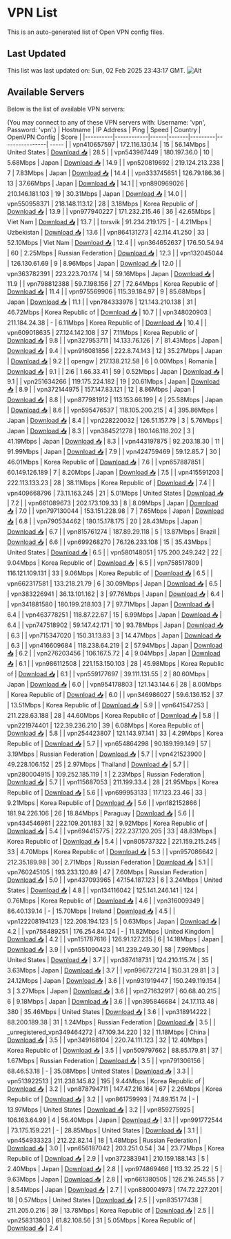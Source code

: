 # VPN List

This is an auto-generated list of Open VPN config files.

## Last Updated

This list was last updated on: Sun, 02 Feb 2025 23:43:17 GMT.
![Alt](https://repobeats.axiom.co/api/embed/186b98318ef1479477931607c1ad7d823f12451f.svg "Repobeats analytics image")

## Available Servers

Below is the list of available VPN servers:

(You may connect to any of these VPN servers with: Username: 'vpn', Password: 'vpn'.)
| Hostname | IP Address | Ping | Speed | Country | OpenVPN Config | Score |
|----------|------------|------|-------|---------|----------------| ----- |
| vpn410657597 | 172.116.130.14 | 15 | 56.14Mbps | United States | [Download 📥](./configs/server_0_US.ovpn) | 28.5 |
| vpn543967449 | 180.197.36.0 | 10 | 5.68Mbps | Japan | [Download 📥](./configs/server_1_JP.ovpn) | 14.9 |
| vpn520819692 | 219.124.213.238 | 7 | 7.83Mbps | Japan | [Download 📥](./configs/server_2_JP.ovpn) | 14.4 |
| vpn333745651 | 126.79.186.36 | 13 | 37.66Mbps | Japan | [Download 📥](./configs/server_3_JP.ovpn) | 14.1 |
| vpn890969026 | 210.146.181.103 | 19 | 30.31Mbps | Japan | [Download 📥](./configs/server_4_JP.ovpn) | 14.0 |
| vpn550958371 | 218.148.113.12 | 28 | 3.18Mbps | Korea Republic of | [Download 📥](./configs/server_5_KR.ovpn) | 13.9 |
| vpn977940227 | 171.232.215.46 | 36 | 42.65Mbps | Viet Nam | [Download 📥](./configs/server_6_VN.ovpn) | 13.7 |
| torsvik | 91.234.219.175 | - | 4.21Mbps | Uzbekistan | [Download 📥](./configs/server_7_UZ.ovpn) | 13.6 |
| vpn864131273 | 42.114.41.250 | 33 | 52.10Mbps | Viet Nam | [Download 📥](./configs/server_8_VN.ovpn) | 12.4 |
| vpn364652637 | 176.50.54.94 | 60 | 2.25Mbps | Russian Federation | [Download 📥](./configs/server_9_RU.ovpn) | 12.3 |
| vpn132045044 | 126.130.61.69 | 9 | 8.96Mbps | Japan | [Download 📥](./configs/server_10_JP.ovpn) | 12.0 |
| vpn363782391 | 223.223.70.174 | 14 | 59.16Mbps | Japan | [Download 📥](./configs/server_11_JP.ovpn) | 11.9 |
| vpn798812388 | 59.7.198.156 | 27 | 72.64Mbps | Korea Republic of | [Download 📥](./configs/server_12_KR.ovpn) | 11.4 |
| vpn975569906 | 115.39.184.97 | 9 | 85.68Mbps | Japan | [Download 📥](./configs/server_13_JP.ovpn) | 11.1 |
| vpn784333976 | 121.143.210.138 | 31 | 46.72Mbps | Korea Republic of | [Download 📥](./configs/server_14_KR.ovpn) | 10.7 |
| vpn348020903 | 211.184.24.38 | - | 6.11Mbps | Korea Republic of | [Download 📥](./configs/server_15_KR.ovpn) | 10.4 |
| vpn609018635 | 27.124.142.108 | 37 | 7.11Mbps | Korea Republic of | [Download 📥](./configs/server_16_KR.ovpn) | 9.8 |
| vpn327953711 | 14.133.76.126 | 7 | 81.43Mbps | Japan | [Download 📥](./configs/server_17_JP.ovpn) | 9.4 |
| vpn916081856 | 222.8.74.143 | 12 | 35.27Mbps | Japan | [Download 📥](./configs/server_18_JP.ovpn) | 9.2 |
| opengw | 217.138.212.58 | 6 | 0.00Mbps | Romania | [Download 📥](./configs/server_19_RO.ovpn) | 9.1 |
| 2i6 | 1.66.33.41 | 59 | 0.52Mbps | Japan | [Download 📥](./configs/server_20_JP.ovpn) | 9.1 |
| vpn251634266 | 119.175.224.182 | 19 | 20.61Mbps | Japan | [Download 📥](./configs/server_21_JP.ovpn) | 8.9 |
| vpn372144975 | 157.147.83.121 | 12 | 8.86Mbps | Japan | [Download 📥](./configs/server_22_JP.ovpn) | 8.8 |
| vpn877981912 | 113.153.66.199 | 4 | 25.58Mbps | Japan | [Download 📥](./configs/server_23_JP.ovpn) | 8.6 |
| vpn595476537 | 118.105.200.215 | 4 | 395.86Mbps | Japan | [Download 📥](./configs/server_24_JP.ovpn) | 8.4 |
| vpn228220032 | 126.51.157.79 | 3 | 5.76Mbps | Japan | [Download 📥](./configs/server_25_JP.ovpn) | 8.3 |
| vpn384521278 | 180.146.118.202 | 3 | 41.19Mbps | Japan | [Download 📥](./configs/server_26_JP.ovpn) | 8.3 |
| vpn443197875 | 92.203.18.30 | 11 | 91.99Mbps | Japan | [Download 📥](./configs/server_27_JP.ovpn) | 7.9 |
| vpn424759469 | 59.12.85.7 | 30 | 46.01Mbps | Korea Republic of | [Download 📥](./configs/server_28_KR.ovpn) | 7.6 |
| vpn657887851 | 60.149.126.189 | 7 | 8.20Mbps | Japan | [Download 📥](./configs/server_29_JP.ovpn) | 7.5 |
| vpn415591203 | 222.113.133.23 | 28 | 38.11Mbps | Korea Republic of | [Download 📥](./configs/server_30_KR.ovpn) | 7.4 |
| vpn409668796 | 73.11.163.245 | 21 | 5.01Mbps | United States | [Download 📥](./configs/server_31_US.ovpn) | 7.2 |
| vpn661089673 | 202.173.109.33 | 8 | 8.09Mbps | Japan | [Download 📥](./configs/server_32_JP.ovpn) | 7.0 |
| vpn797130044 | 153.151.228.98 | 7 | 7.65Mbps | Japan | [Download 📥](./configs/server_33_JP.ovpn) | 6.8 |
| vpn790534462 | 180.15.178.175 | 20 | 28.43Mbps | Japan | [Download 📥](./configs/server_34_JP.ovpn) | 6.7 |
| vpn815761274 | 187.89.29.118 | 5 | 13.87Mbps | Brazil | [Download 📥](./configs/server_35_BR.ovpn) | 6.6 |
| vpn699268270 | 76.126.233.108 | 15 | 35.43Mbps | United States | [Download 📥](./configs/server_36_US.ovpn) | 6.5 |
| vpn580148051 | 175.200.249.242 | 22 | 9.04Mbps | Korea Republic of | [Download 📥](./configs/server_37_KR.ovpn) | 6.5 |
| vpn758517809 | 116.121.109.131 | 33 | 9.06Mbps | Korea Republic of | [Download 📥](./configs/server_38_KR.ovpn) | 6.5 |
| vpn662317581 | 133.218.21.79 | 6 | 30.09Mbps | Japan | [Download 📥](./configs/server_39_JP.ovpn) | 6.5 |
| vpn383226941 | 36.13.101.162 | 3 | 97.76Mbps | Japan | [Download 📥](./configs/server_40_JP.ovpn) | 6.4 |
| vpn341881580 | 180.199.218.103 | 7 | 97.71Mbps | Japan | [Download 📥](./configs/server_41_JP.ovpn) | 6.4 |
| vpn463778251 | 118.87.22.67 | 15 | 6.99Mbps | Japan | [Download 📥](./configs/server_42_JP.ovpn) | 6.4 |
| vpn747518902 | 59.147.42.171 | 10 | 93.78Mbps | Japan | [Download 📥](./configs/server_43_JP.ovpn) | 6.3 |
| vpn715347020 | 150.31.13.83 | 3 | 14.47Mbps | Japan | [Download 📥](./configs/server_44_JP.ovpn) | 6.3 |
| vpn416609684 | 118.238.64.219 | 2 | 57.94Mbps | Japan | [Download 📥](./configs/server_45_JP.ovpn) | 6.2 |
| vpn276203456 | 106.167.5.72 | 4 | 9.04Mbps | Japan | [Download 📥](./configs/server_46_JP.ovpn) | 6.1 |
| vpn986112508 | 221.153.150.103 | 28 | 45.98Mbps | Korea Republic of | [Download 📥](./configs/server_47_KR.ovpn) | 6.1 |
| vpn559177697 | 39.111.131.55 | 2 | 80.60Mbps | Japan | [Download 📥](./configs/server_48_JP.ovpn) | 6.0 |
| vpn954178803 | 121.143.144.6 | 28 | 8.00Mbps | Korea Republic of | [Download 📥](./configs/server_49_KR.ovpn) | 6.0 |
| vpn346986027 | 59.6.136.152 | 37 | 13.51Mbps | Korea Republic of | [Download 📥](./configs/server_50_KR.ovpn) | 5.9 |
| vpn641547253 | 211.228.63.188 | 28 | 44.60Mbps | Korea Republic of | [Download 📥](./configs/server_51_KR.ovpn) | 5.8 |
| vpn221974401 | 122.39.236.210 | 39 | 6.08Mbps | Korea Republic of | [Download 📥](./configs/server_52_KR.ovpn) | 5.8 |
| vpn254423807 | 121.143.97.141 | 33 | 4.29Mbps | Korea Republic of | [Download 📥](./configs/server_53_KR.ovpn) | 5.7 |
| vpn654864298 | 90.189.199.149 | 57 | 3.19Mbps | Russian Federation | [Download 📥](./configs/server_54_RU.ovpn) | 5.7 |
| vpn421523900 | 49.228.106.152 | 25 | 2.97Mbps | Thailand | [Download 📥](./configs/server_55_TH.ovpn) | 5.7 |
| vpn280004915 | 109.252.185.119 | 1 | 2.23Mbps | Russian Federation | [Download 📥](./configs/server_56_RU.ovpn) | 5.7 |
| vpn115687053 | 211.199.33.4 | 28 | 21.95Mbps | Korea Republic of | [Download 📥](./configs/server_57_KR.ovpn) | 5.6 |
| vpn699953133 | 117.123.23.46 | 33 | 9.21Mbps | Korea Republic of | [Download 📥](./configs/server_58_KR.ovpn) | 5.6 |
| vpn182152866 | 181.94.226.106 | 26 | 18.84Mbps | Paraguay | [Download 📥](./configs/server_59_PY.ovpn) | 5.6 |
| vpn434546961 | 222.109.201.183 | 32 | 9.92Mbps | Korea Republic of | [Download 📥](./configs/server_60_KR.ovpn) | 5.4 |
| vpn694415775 | 222.237.120.205 | 33 | 48.83Mbps | Korea Republic of | [Download 📥](./configs/server_61_KR.ovpn) | 5.4 |
| vpn805737322 | 221.159.215.245 | 33 | 4.70Mbps | Korea Republic of | [Download 📥](./configs/server_62_KR.ovpn) | 5.3 |
| vpn957086642 | 212.35.189.98 | 30 | 2.71Mbps | Russian Federation | [Download 📥](./configs/server_63_RU.ovpn) | 5.1 |
| vpn760245105 | 193.233.120.89 | 47 | 7.60Mbps | Russian Federation | [Download 📥](./configs/server_64_RU.ovpn) | 5.0 |
| vpn437093965 | 47.154.187.123 | 6 | 3.24Mbps | United States | [Download 📥](./configs/server_65_US.ovpn) | 4.8 |
| vpn134116042 | 125.141.246.141 | 124 | 0.76Mbps | Korea Republic of | [Download 📥](./configs/server_66_KR.ovpn) | 4.6 |
| vpn316009349 | 86.40.139.14 | - | 15.70Mbps | Ireland | [Download 📥](./configs/server_67_IE.ovpn) | 4.5 |
| vpn122208194123 | 122.208.194.123 | 5 | 0.63Mbps | Japan | [Download 📥](./configs/server_68_JP.ovpn) | 4.2 |
| vpn758489251 | 176.254.84.124 | - | 11.82Mbps | United Kingdom | [Download 📥](./configs/server_69_GB.ovpn) | 4.2 |
| vpn151787616 | 126.91.127.235 | 6 | 14.18Mbps | Japan | [Download 📥](./configs/server_70_JP.ovpn) | 3.9 |
| vpn551090423 | 141.239.249.30 | 58 | 7.99Mbps | United States | [Download 📥](./configs/server_71_US.ovpn) | 3.7 |
| vpn387418731 | 124.210.115.74 | 35 | 3.63Mbps | Japan | [Download 📥](./configs/server_72_JP.ovpn) | 3.7 |
| vpn996727214 | 150.31.29.81 | 3 | 24.12Mbps | Japan | [Download 📥](./configs/server_73_JP.ovpn) | 3.6 |
| vpn931919447 | 150.249.119.154 | 3 | 3.27Mbps | Japan | [Download 📥](./configs/server_74_JP.ovpn) | 3.6 |
| vpn271632917 | 60.68.40.215 | 6 | 9.18Mbps | Japan | [Download 📥](./configs/server_75_JP.ovpn) | 3.6 |
| vpn395846684 | 24.17.113.48 | 380 | 35.46Mbps | United States | [Download 📥](./configs/server_76_US.ovpn) | 3.6 |
| vpn318914222 | 88.200.189.38 | 31 | 1.24Mbps | Russian Federation | [Download 📥](./configs/server_77_RU.ovpn) | 3.5 |
| _unregistered_vpn349464272 | 47.109.34.220 | 32 | 11.18Mbps | China | [Download 📥](./configs/server_78_CN.ovpn) | 3.5 |
| vpn349168104 | 220.74.111.123 | 32 | 12.40Mbps | Korea Republic of | [Download 📥](./configs/server_79_KR.ovpn) | 3.5 |
| vpn509797662 | 88.85.179.81 | 37 | 1.67Mbps | Russian Federation | [Download 📥](./configs/server_80_RU.ovpn) | 3.5 |
| vpn791306156 | 68.46.53.18 | - | 35.08Mbps | United States | [Download 📥](./configs/server_81_US.ovpn) | 3.3 |
| vpn513922513 | 211.238.145.82 | 195 | 9.44Mbps | Korea Republic of | [Download 📥](./configs/server_82_KR.ovpn) | 3.2 |
| vpn878794711 | 147.47.216.164 | 67 | 2.26Mbps | Korea Republic of | [Download 📥](./configs/server_83_KR.ovpn) | 3.2 |
| vpn861759993 | 74.89.151.74 | - | 13.97Mbps | United States | [Download 📥](./configs/server_84_US.ovpn) | 3.2 |
| vpn859275925 | 106.163.64.99 | 4 | 56.40Mbps | Japan | [Download 📥](./configs/server_85_JP.ovpn) | 3.1 |
| vpn991772544 | 73.175.159.221 | - | 28.85Mbps | United States | [Download 📥](./configs/server_86_US.ovpn) | 3.1 |
| vpn454933323 | 212.22.82.14 | 18 | 1.48Mbps | Russian Federation | [Download 📥](./configs/server_87_RU.ovpn) | 3.0 |
| vpn656187042 | 203.251.0.54 | 34 | 23.77Mbps | Korea Republic of | [Download 📥](./configs/server_88_KR.ovpn) | 2.9 |
| vpn372383941 | 210.159.188.143 | 5 | 2.40Mbps | Japan | [Download 📥](./configs/server_89_JP.ovpn) | 2.8 |
| vpn974869466 | 113.32.25.22 | 5 | 9.63Mbps | Japan | [Download 📥](./configs/server_90_JP.ovpn) | 2.8 |
| vpn661380505 | 126.216.245.55 | 7 | 8.54Mbps | Japan | [Download 📥](./configs/server_91_JP.ovpn) | 2.7 |
| vpn880004973 | 174.72.227.201 | 18 | 0.57Mbps | United States | [Download 📥](./configs/server_92_US.ovpn) | 2.5 |
| vpn835177438 | 211.205.0.216 | 39 | 13.78Mbps | Korea Republic of | [Download 📥](./configs/server_93_KR.ovpn) | 2.5 |
| vpn258313803 | 61.82.108.56 | 31 | 5.05Mbps | Korea Republic of | [Download 📥](./configs/server_94_KR.ovpn) | 2.4 |
